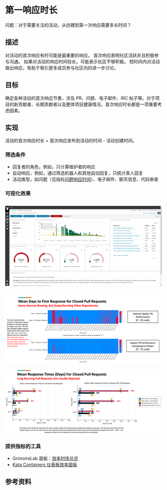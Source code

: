 # 第一响应时长

问题：对于需要关注的活动，从创建到第一次响应需要多长时间？


## 描述

对活动的首次响应有时可能是最重要的响应。 首次响应表明社区活跃并且积极参与沟通。 如果对活动的响应时间较长，可能表示社区不够积极。 短时间内对活动做出响应，有助于吸引更多成员参与社区内的进一步讨论。


## 目标

确定各种活动的首次响应节奏，涉及 PR、问题、电子邮件、IRC 帖子等。对于项目的新贡献者、长期贡献者以及整体项目健康情况，首次响应时长都是一项重要考虑因素。


## 实现

活动的首次响应时长 = 首次响应发布到活动的时间 - 活动创建时间。


### 筛选条件

* 回复者的角色，例如，只计算维护者的响应
* 自动响应，例如，通过筛选机器人和其他自动回复，只统计真人回复
* 活动类型，如问题（见指标[问题响应时间](https://github.com/chaoss/wg-evolution/blob/master/metrics/Issue_Response_Time.md)）、电子邮件、聊天信息、代码审查


### 可视化效果
![GrimoireLab 面板：效率时序总览](images/time-to-first-response_efficiency-timing-overview.png)
---------
![Augur 可视化效果：首次响应时长热图 ](images/time-to-first-response_augur-ttc-1.png)
---------
![Augur 可视化效果：平均响应时间](images/time-to-first-response_augur-ttc-2.png)

### 提供指标的工具

* GrimoireLab 面板：[效率时序总览](https://chaoss.github.io/grimoirelab-sigils/panels/efficiency-timing-overview/)
* [Kata Containers 仪表板效率面板](https://katacontainers.biterg.io/app/kibana#/dashboard/cbbdd920-288c-11e9-b662-975152e57997)

## 参考资料


